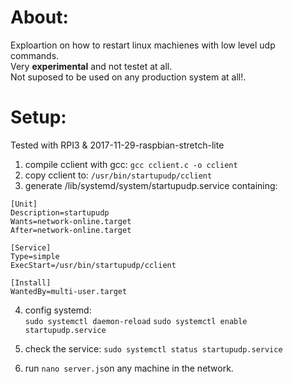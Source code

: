 # About:
Exploartion on how to restart linux machienes with low level udp commands.  
Very __experimental__ and not testet at all.  
Not suposed to be used on any production system at all!.  

# Setup:

Tested with RPI3 & 2017-11-29-raspbian-stretch-lite
  
1. compile cclient with gcc: `gcc cclient.c -o cclient`  
2. copy cclient to: `/usr/bin/startupudp/cclient` 
3. generate /lib/systemd/system/startupudp.service containing:  
```
[Unit]
Description=startupudp
Wants=network-online.target
After=network-online.target

[Service]
Type=simple
ExecStart=/usr/bin/startupudp/cclient

[Install]
WantedBy=multi-user.target
```  

4. config systemd:  
`sudo systemctl daemon-reload` 
`sudo systemctl enable startupudp.service` 

5. check the service:
`sudo systemctl status startupudp.service` 

6. run `nano server.js`on any machine in the network.  
